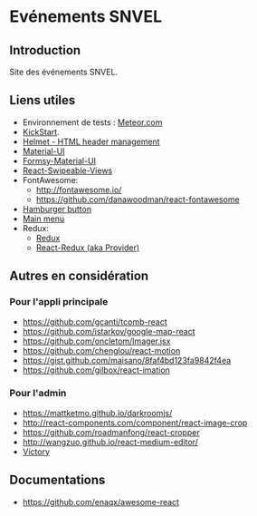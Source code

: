 # Evénements SNVEL
## Introduction
Site des événements SNVEL.

## Liens utiles

* Environnement de tests : [Meteor.com](http://evenements-snvel.meteor.com/)
* [KickStart](https://github.com/thereactivestack/kickstart-hugeapp).
* [Helmet - HTML header management](https://github.com/thereactivestack/meteor-react-helmet)
* [Material-UI](http://www.material-ui.com/)
* [Formsy-Material-UI](https://github.com/mbrookes/formsy-material-ui)
* [React-Swipeable-Views](https://github.com/oliviertassinari/react-swipeable-views)
* FontAwesome:
  * http://fontawesome.io/
  * https://github.com/danawoodman/react-fontawesome
* [Hamburger button](https://github.com/plouc/react-svg-buttons)
* [Main menu](https://github.com/negomi/react-burger-menu)
* Redux:
  * [Redux](https://github.com/rackt/redux)
  * [React-Redux (aka Provider)](https://github.com/rackt/react-redux)

## Autres en considération
### Pour l'appli principale
* https://github.com/gcanti/tcomb-react
* https://github.com/istarkov/google-map-react
* https://github.com/oncletom/Imager.jsx
* https://github.com/chenglou/react-motion
* https://gist.github.com/maisano/8faf4bd123fa9842f4ea
* https://github.com/gilbox/react-imation

### Pour l'admin
* https://mattketmo.github.io/darkroomjs/
* http://react-components.com/component/react-image-crop
* https://github.com/roadmanfong/react-cropper
* http://wangzuo.github.io/react-medium-editor/
* [Victory](http://victory.formidable.com/)

## Documentations
* https://github.com/enaqx/awesome-react
